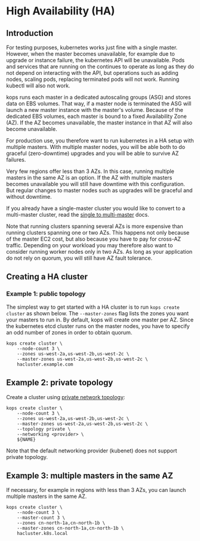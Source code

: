 # High Availability (HA)

## Introduction

For testing purposes, kubernetes works just fine with a single master. However, when the master becomes unavailable, for example due to upgrade or instance failure, the kubernetes API will be unavailable. Pods and services that are running on the continues to operate as long as they do not depend on interacting with the API, but operations such as adding nodes, scaling pods, replacing terminated pods will not work. Running kubectl will also not work. 

kops runs each master in a dedicated autoscaling groups (ASG) and stores data on EBS volumes. That way, if a master node is terminated the ASG will launch a new master instance with the master's volume. Because of the dedicated EBS volumes, each master is bound to a fixed Availability Zone (AZ). If the AZ becomes unavailable, the master instance in that AZ will also become unavailable.

For production use, you therefore want to run kubernetes in a HA setup with multiple masters. With multiple master nodes, you will be able both to do graceful (zero-downtime) upgrades and you will be able to survive AZ failures.

Very few regions offer less than 3 AZs. In this case, running multiple masters in the same AZ is an option. If the AZ with multiple masters becomes unavailable you will still have downtime with this configuration. But regular changes to master nodes such as upgrades will be graceful and without downtime.

If you already have a single-master cluster you would like to convert to a multi-master cluster, read the [single to multi-master](../single-to-multi-master.md) docs.

Note that running clusters spanning several AZs is more expensive than running clusters spanning one or two AZs. This happens not only because of the master EC2 cost, but also because you have to pay for cross-AZ traffic. Depending on your workload you may therefore also want to consider running worker nodes only in two AZs. As long as your application do not rely on quorum, you will still have AZ fault tolerance.

## Creating a HA cluster

### Example 1: public topology

The simplest way to get started with a HA cluster is to run `kops create cluster` as shown below. The `--master-zones` flag lists the zones you want your masters
to run in. By default, kops will create one master per AZ. Since the kubernetes etcd cluster runs on the master nodes, you have to specify an odd number of zones in order to obtain quorum.

```
kops create cluster \
    --node-count 3 \
    --zones us-west-2a,us-west-2b,us-west-2c \
    --master-zones us-west-2a,us-west-2b,us-west-2c \
    hacluster.example.com
```

## Example 2: private topology

Create a cluster using [private network topology](../topology.md):

```
kops create cluster \
    --node-count 3 \
    --zones us-west-2a,us-west-2b,us-west-2c \
    --master-zones us-west-2a,us-west-2b,us-west-2c \
    --topology private \
    --networking <provider> \
    ${NAME}
```

Note that the default networking provider (kubenet) does not support private topology.

## Example 3: multiple masters in the same AZ

If necessary, for example in regions with less than 3 AZs, you can launch multiple masters in the same AZ.

```
kops create cluster \
    --node-count 3 \
    --master-count 3 \
    --zones cn-north-1a,cn-north-1b \
    --master-zones cn-north-1a,cn-north-1b \
    hacluster.k8s.local
```
